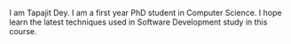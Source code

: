 I am Tapajit Dey. I am a first year PhD student in Computer Science.
I hope learn the latest techniques used in Software Development study in this course.
